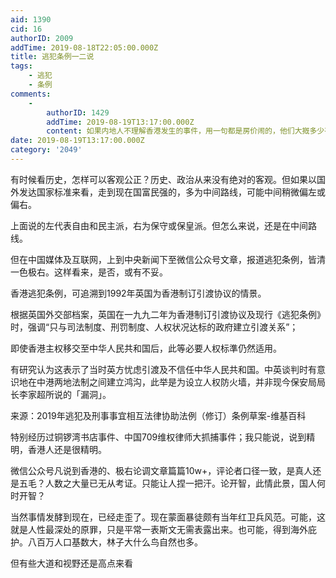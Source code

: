 ```yaml
---
aid: 1390
cid: 16
authorID: 2009
addTime: 2019-08-18T22:05:00.000Z
title: 逃犯条例一二说
tags:
    - 逃犯
    - 条例
comments:
    -
        authorID: 1429
        addTime: 2019-08-19T13:17:00.000Z
        content: 如果内地人不理解香港发生的事件，用一句都是房价闹的，他们大摡多少有些理解了，毕竟感同身受
date: 2019-08-19T13:17:00.000Z
category: '2049'
---
```


有时候看历史，怎样可以客观公正？历史、政治从来没有绝对的客观。但如果以国外发达国家标准来看，走到现在国富民强的，多为中间路线，可能中间稍微偏左或偏右。

上面说的左代表自由和民主派，右为保守或保皇派。但怎么来说，还是在中间路线。

但在中国媒体及互联网，上到中央新闻下至微信公众号文章，报道逃犯条例，皆清一色极右。这样看来，是否，或有不妥。

香港逃犯条例，可追溯到1992年英国为香港制订引渡协议的情景。

根据英国外交部档案，英国在一九九二年为香港制订引渡协议及现行《逃犯条例》时，强调“只与司法制度、刑罚制度、人权状况达标的政府建立引渡关系”；

即使香港主权移交至中华人民共和国后，此等必要人权标準仍然适用。

有研究认为这表示了当时英方忧虑引渡及不信任中华人民共和国。中英谈判时有意识地在中港两地法制之间建立鸿沟，此举是为设立人权防火墙，并非现今保安局局长李家超所说的「漏洞」。

​来源：2019年逃犯及刑事事宜相互法律协助法例（修订）条例草案-维基百科 ​

特别经历过铜锣湾书店事件、中国709维权律师大抓捕事件；我只能说，说到精明，香港人还是很精明。

微信公众号凡说到香港的、极右论调文章篇篇10w+，评论者口径一致，是真人还是五毛？人数之大量已无从考证。只能让人捏一把汗。论开智，此情此景，国人何时开智？

当然事情发酵到现在，已经走歪了。现在蒙面暴徒颇有当年红卫兵风范。可能，这就是人性最深处的原罪，只是平常一表斯文无需表露出来。也可能，得到海外庇护。八百万人口基数大，林子大什么鸟自然也多。

但有些大道和视野还是高点来看
